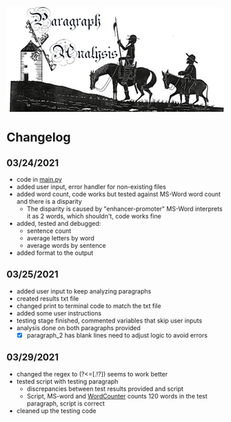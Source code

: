 ![Paragraph Analysis](Resources/header.jpg)

# Changelog

## **03/24/2021**
- code in [main.py](main.py)
- added user input, error handler for non-existing files
- added word count, code works but tested against MS-Word word count and there is a disparity
    - The disparity is caused by "enhancer-promoter" MS-Word interprets it as 2 words, which shouldn't, code works fine
- added, tested and debugged:
    - sentence count
    - average letters by word
    - average words by sentence
- added format to the output

## **03/25/2021**
- added user input to keep analyzing paragraphs
- created results txt file
- changed print to terminal code to match the txt file
- added some user instructions
- testing stage finished, commented variables that skip user inputs
- analysis done on both paragraphs provided
    - [X] paragraph_2 has blank lines need to adjust logic to avoid errors

## **03/29/2021**
- changed the regex to (?<=[.!?]) seems to work better
- tested script with testing paragraph
    - discrepancies between test results provided and script
    - Script, MS-word and [WordCounter](https://wordcounter.net/) counts 120 words in the test paragraph, script is correct
- cleaned up the testing code